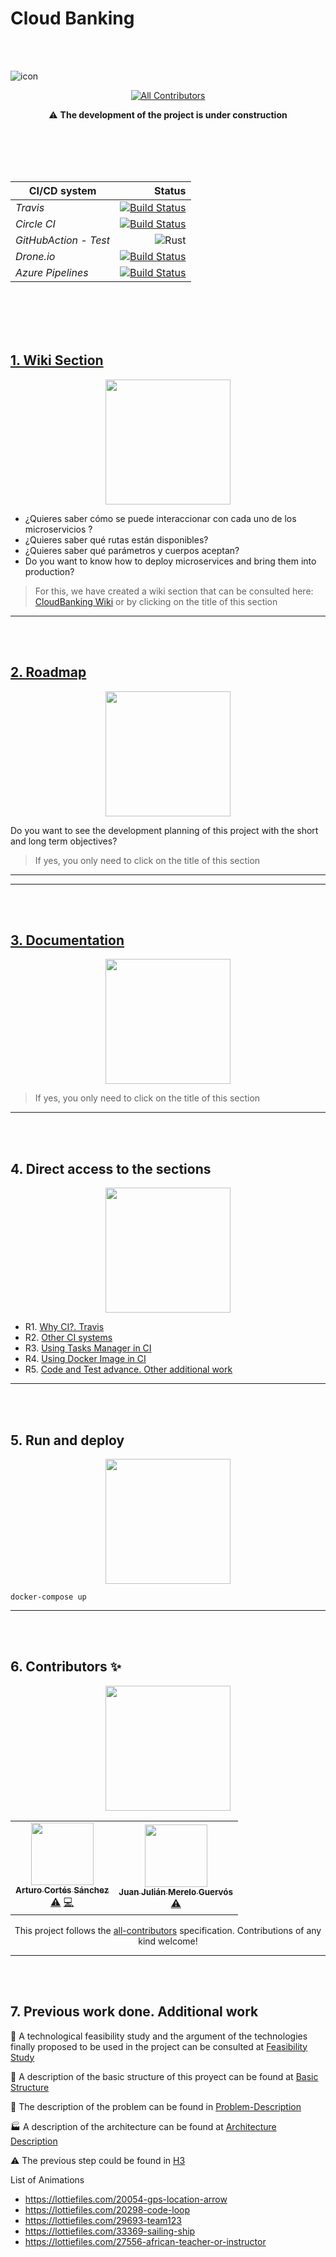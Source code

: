 

<head>
<link rel="shortcut icon"
    href="https://raw.githubusercontent.com/pepitoenpeligro/cloudbanking/master/docs/img/favicon.ico">
 </head>

# Cloud Banking
<br />
<br />


![icon](docs/img/icon.png)

<div align="center">

<!-- ALL-CONTRIBUTORS-BADGE:START - Do not remove or modify this section -->
[![All Contributors](https://img.shields.io/badge/all_contributors-2-orange.svg?style=flat-square)](#contributors-)
<!-- ALL-CONTRIBUTORS-BADGE:END -->
:warning: **The development of the project is under construction**

</div>

<br />
<br />
<br />
<br />

<div align="center">

| CI/CD system          	| Status 	|
|-----------------------	|-------:	|
| *Travis*              	| [![Build Status](https://travis-ci.com/pepitoenpeligro/cloudbanking.svg?branch=master)](https://travis-ci.com/pepitoenpeligro/cloudbanking)|
| *Circle CI*           	| [![Build Status](https://circleci.com/gh/pepitoenpeligro/cloudbanking.svg?style=shield)](https://github.com/pepitoenpeligro/cloudbanking)|
| *GitHubAction - Test* 	| ![Rust](https://github.com/pepitoenpeligro/cloudbanking/workflows/Rust/badge.svg) |
| *Drone.io*            	| [![Build Status](https://cloud.drone.io/api/badges/pepitoenpeligro/cloudbanking/status.svg)](https://cloud.drone.io/pepitoenpeligro/cloudbanking)|
| *Azure Pipelines*     	| [![Build Status](https://dev.azure.com/joseantcg/cloudbanking/_apis/build/status/pepitoenpeligro.cloudbanking?branchName=master)](https://dev.azure.com/joseantcg/cloudbanking/_build/latest?definitionId=1&branchName=master) |

</div>

<br />
<br />
<br />
<br />



## [1. Wiki Section](https://github.com/pepitoenpeligro/cloudbanking/wiki)

<p align="center">
  <img width="200" height="200" src="https://user-images.githubusercontent.com/14912971/104063148-fc82be00-51fb-11eb-89af-d6d601e31fb8.gif">
</p>


* ¿Quieres saber cómo se puede interaccionar con cada uno de los microservicios ?
* ¿Quieres saber qué rutas están disponibles? 
* ¿Quieres saber qué parámetros y cuerpos aceptan?
* Do you want to know how to deploy microservices and bring them into production?

> For this, we have created a wiki section that can be consulted here: [CloudBanking Wiki](https://github.com/pepitoenpeligro/cloudbanking/wiki) or by clicking on the title of this section 

***

<br />
<br />


## [2. Roadmap](https://pepitoenpeligro.github.io/cloudbanking/docs/roadmap)


<p align="center">
  <img width="200" height="200" src="https://user-images.githubusercontent.com/14912971/104065412-fd1d5380-51ff-11eb-81bf-41e41a174028.gif">
</p>

Do you want to see the development planning of this project with the short and long term objectives?


> If yes, you only need to click on the title of this section

***

***

<br />
<br />

## [3. Documentation](https://raw.githack.com/pepitoenpeligro/cloudbanking/master/docs/documentation/cloudbanking/index.html)

<p align="center">
  <img width="200" height="200" src="https://user-images.githubusercontent.com/14912971/104065755-9a788780-5200-11eb-8b57-de0b28cb2916.gif">
</p>

> If yes, you only need to click on the title of this section

***

<br />
<br />




## 4. Direct access to the sections

<p align="center">
  <img width="200" height="200" src="https://user-images.githubusercontent.com/14912971/104067445-766a7580-5203-11eb-9c86-e410c851d705.gif">
</p>

* R1. [Why CI?. Travis](https://pepitoenpeligro.github.io/cloudbanking/docs/4/r1)
* R2. [Other CI systems](https://pepitoenpeligro.github.io/cloudbanking/docs/4/r2)
* R3. [Using Tasks Manager in CI](https://pepitoenpeligro.github.io/cloudbanking/docs/4/r3)
* R4. [Using Docker Image in CI](https://pepitoenpeligro.github.io/cloudbanking/docs/4/r4)
* R5. [Code and Test advance. Other additional work](https://pepitoenpeligro.github.io/cloudbanking/docs/4/r4)


***

<br />
<br />

## 5. Run and deploy

<p align="center">
  <img width="200" height="200" src="https://user-images.githubusercontent.com/14912971/104067203-04922c00-5203-11eb-80b6-b417c2e029a1.gif">
</p>


```
docker-compose up
```

***

<br />
<br />

## 6. Contributors ✨

<p align="center">
  <img width="200" height="200" src="https://user-images.githubusercontent.com/14912971/104066494-c9dbc400-5201-11eb-9235-3bdb252aa9d6.gif">
</p>

<!-- ALL-CONTRIBUTORS-LIST:START - Do not remove or modify this section -->
<!-- prettier-ignore-start -->
<!-- markdownlint-disable -->
<div align="center">


<table>

  <tr>
  <td align="center"><a href="https://github.com/arturocs"><img src="https://avatars1.githubusercontent.com/u/23533371?v=4" width="100px;" alt=""/><br /><sub><b>Arturo Cortés Sánchez</b></sub></a><br/><a href="https://github.com/pepitoenpeligro/cloudbanking/commits?author=arturocs" title="Tests">⚠️</a> <a href="https://github.com/pepitoenpeligro/cloudbanking/commits?author=arturocs" title="Code">💻</a></td>
     <td align="center"><a href="http://goo.gl/IlWG8U"><img src="https://avatars3.githubusercontent.com/u/500?v=4" width="100px;" alt=""/><br /><sub><b>Juan Julián Merelo Guervós</b></sub></a><br /><a href="https://github.com/pepitoenpeligro/cloudbanking/commits?author=JJ" title="Tests">⚠️</a></td>
     
   </tr>

</table>

<!-- markdownlint-enable -->
<!-- prettier-ignore-end -->
<!-- ALL-CONTRIBUTORS-LIST:END -->

This project follows the [all-contributors](https://github.com/all-contributors/all-contributors) specification. Contributions of any kind welcome!
</div>

***

<br />
<br />

## 7. Previous work done. Additional work

:checkered_flag: A technological feasibility study and the argument of the technologies finally proposed to be used in the project can be consulted at [Feasibility Study](https://pepitoenpeligro.github.io/cloudbanking/docs/feasibility-study)

:notebook: A description of the basic structure of this proyect can be found at [Basic Structure](https://pepitoenpeligro.github.io/cloudbanking/docs/proyect_structure)

:mag_right: The description of the problem can be found in [Problem-Description](https://pepitoenpeligro.github.io/cloudbanking/docs/problem-description)

:factory: A description of the architecture can be found at [Architecture Description](https://pepitoenpeligro.github.io/cloudbanking/docs/tecnology-architecture-description)

:warning: The previous step could be found in [H3](https://pepitoenpeligro.github.io/cloudbanking/docs/3/index-h3.md)

List of Animations
* https://lottiefiles.com/20054-gps-location-arrow
* https://lottiefiles.com/20298-code-loop
* https://lottiefiles.com/29693-team123
* https://lottiefiles.com/33369-sailing-ship
* https://lottiefiles.com/27556-african-teacher-or-instructor